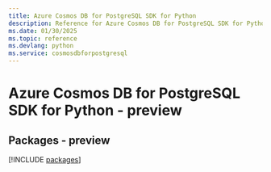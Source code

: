 ```yaml
---
title: Azure Cosmos DB for PostgreSQL SDK for Python
description: Reference for Azure Cosmos DB for PostgreSQL SDK for Python
ms.date: 01/30/2025
ms.topic: reference
ms.devlang: python
ms.service: cosmosdbforpostgresql
---
```

# Azure Cosmos DB for PostgreSQL SDK for Python - preview
## Packages - preview
[!INCLUDE [packages](cosmos-db-for-postgresql-index.md)]